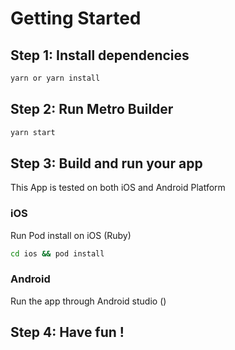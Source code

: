 # Getting Started

## Step 1: Install dependencies

```sh
yarn or yarn install
```

## Step 2: Run Metro Builder

```sh
yarn start
```

## Step 3: Build and run your app

This App is tested on both iOS and Android Platform

### iOS

Run Pod install on iOS (Ruby)

```sh
cd ios && pod install
```

### Android

Run the app through Android studio ()

## Step 4: Have fun !
